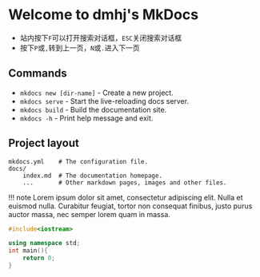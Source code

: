# Welcome to dmhj's MkDocs

- 站内按下`F`可以打开搜索对话框，`ESC`关闭搜索对话框
- 按下`P`或`,`转到上一页，`N`或`.`进入下一页

## Commands

* `mkdocs new [dir-name]` - Create a new project.
* `mkdocs serve` - Start the live-reloading docs server.
* `mkdocs build` - Build the documentation site.
* `mkdocs -h` - Print help message and exit.

## Project layout

    mkdocs.yml    # The configuration file.
    docs/
        index.md  # The documentation homepage.
        ...       # Other markdown pages, images and other files.

!!! note
    Lorem ipsum dolor sit amet, consectetur adipiscing elit. Nulla et euismod
    nulla. Curabitur feugiat, tortor non consequat finibus, justo purus auctor
    massa, nec semper lorem quam in massa.

```c++
#include<iostream>

using namespace std;
int main(){
    return 0;
}
```